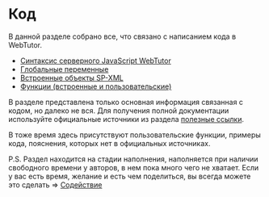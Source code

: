 # Код

В данной разделе собрано все, что связано с написанием кода в WebTutor.

* [Синтаксис серверного JavaScript WebTutor](/code/syntax/) 
* [Глобальные переменные](/code/global-variables/)
* [Встроенные объекты SP-XML](/code/embedded-objects/)
* [Функции (встроенные и пользовательские)](/code/functions/)

В разделе представлена только основная информация связанная с кодом, но далеко не вся. Для получения полной документации используйте официальные источники из раздела [полезные ссылки](/useful-links/).

В тоже время здесь присутствуют пользовательские функции, примеры кода, пояснения, которых нет в официальных источниках.

P.S. Раздел находится на стадии наполнения, наполняется при наличии свободного времени у авторов, в нем пока много чего не хватает. Если у вас есть время, желание и есть чем поделиться, вы всегда можете это сделать => [Содействие](https://github.com/maksimyurkov/webtutor-docs/blob/master/CONTRIBUTING.md)